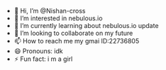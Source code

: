 - 👋 Hi, I’m @Nishan-cross
- 👀 I’m interested in nebulous.io
- 🌱 I’m currently learning about nebulous.io update 
- 💞️ I’m looking to collaborate on my future 
- 📫 How to reach me my gmai ID:22736805
- 😄 Pronouns: idk
- ⚡ Fun fact: i m a girl 
<!---
Nishan-cross/Nishan-cross is a ✨ special ✨ repository because its `README.md` (this file) appears on your GitHub profile.
You can click the Preview link to take a look at your changes.
--->
